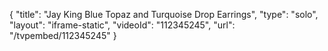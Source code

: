 {
    "title": "Jay King Blue Topaz and Turquoise Drop Earrings",
    "type": "solo",
    "layout": "iframe-static",
    "videoId": "112345245",
    "url": "\/tvpembed\/112345245"
}
